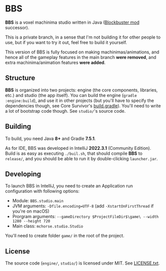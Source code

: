 # BBS

**BBS** is a voxel machinima studio written in Java ([Blockbuster mod](https://github.com/mchorse/blockbuster) successor).

This is a private branch, in a sense that I'm not building it for other people to use, but if you want to try it out, feel free to build it yourself. 

This version of BBS is fully focused on making machinimas/animations, and hence all of the gameplay features in the main branch **were removed**, and extra machinima/animation features **were added**.

## Structure

**BBS** is organized into two projects: engine (the core components, libraries, etc.) and studio (the app itself). You can build the engine (`gradle :engine:build`), and use it in other projects (but you'll have to specify the dependencies though, see Core Survivor's [build.gradle](https://github.com/BBS-Engine/core-survivor/blob/main/build.gradle)). You'll need to write a lot of bootstrap code though. See `studio/`'s source code.

## Building

To build, you need Java **8+** and Gradle **7.5.1**.

As for IDE, BBS was developed in IntelliJ **2022.3.1** (Community Edition). Build is as easy as executing `./buil.sh`, that should compile **BBS** to `release/`, and you should be able to run it by double-clicking `launcher.jar`.

## Developing

To launch BBS in IntelliJ, you need to create an Application run configuration with following options:

* Module: `BBS.studio.main`
* JVM arguments: `-Dfile.encoding=UTF-8` (add `-XstartOnFirstThread` if you're on macOS)
* Prorgram arguments: `--gameDirectory $ProjectFileDir$\game\ --width 1280 --height 720`
* Main class: `mchorse.studio.Studio`

You'll need to create folder `game/` in the root of the project.

## License

The source code (`engine/`, `studio/`) is licensed under MIT. See [LICENSE.txt](./LICENSE.txt). 
